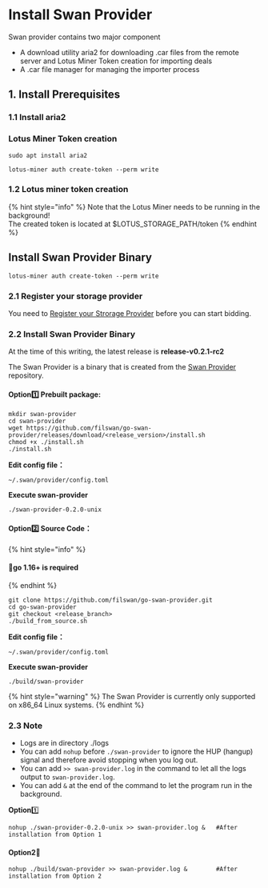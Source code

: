 # Install Swan Provider

Swan provider contains two major component

* A download utility aria2 for downloading .car files from the remote server and Lotus Miner Token creation  for importing deals
* A .car file manager for managing the importer process

## 1. Install **Prerequisites**&#x20;

### **1.1 Install aria2**

### Lotus Miner Token creation

```
sudo apt install aria2
```

```
lotus-miner auth create-token --perm write
```

### 1.2 Lotus miner token creation

{% hint style="info" %}
Note that the Lotus Miner needs to be running in the background!\
The created token is located at $LOTUS\_STORAGE\_PATH/token
{% endhint %}

## Install Swan Provider Binary

```
lotus-miner auth create-token --perm write
```

### 2.1 Register your storage provider

You need to [Register your Strorage Provider](../../filswan-platform/core-modules/my-profile/registering-your-storage-provider.md) before you can start bidding.

### 2.2 Install Swan Provider Binary

At the time of this writing, the latest release is **release-v0.2.1-rc2**

The Swan Provider is a binary that is created from the [Swan Provider](https://github.com/filswan/go-swan-provider/tree/release-0.2.0) repository.

#### Option1️⃣ **Prebuilt package**:

```
mkdir swan-provider
cd swan-provider
wget https://github.com/filswan/go-swan-provider/releases/download/<release_version>/install.sh
chmod +x ./install.sh
./install.sh
```

**Edit config file：**

```
~/.swan/provider/config.toml 
```

**Execute swan-provider**

```
./swan-provider-0.2.0-unix 
```

#### Option2️⃣ Source Code：&#x20;

{% hint style="info" %}
#### 🔔**go 1.16+** is required
{% endhint %}

```
git clone https://github.com/filswan/go-swan-provider.git
cd go-swan-provider
git checkout <release_branch>
./build_from_source.sh
```

**Edit config file：**

```
~/.swan/provider/config.toml 
```

**Execute swan-provider**

```
./build/swan-provider  
```

{% hint style="warning" %}
The Swan Provider is currently only supported on x86\_64 Linux systems.
{% endhint %}

### 2.3 Note

* Logs are in directory ./logs
* You can add `nohup` before `./swan-provider` to ignore the HUP (hangup) signal and therefore avoid stopping when you log out.
* You can add `>> swan-provider.log` in the command to let all the logs output to `swan-provider.log`.
* You can add `&` at the end of the command to let the program run in the background.

**Option**1️⃣&#x20;

```
nohup ./swan-provider-0.2.0-unix >> swan-provider.log &   #After installation from Option 1
```

#### Option2⃣️

```
nohup ./build/swan-provider >> swan-provider.log &        #After installation from Option 2
```
